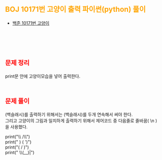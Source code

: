 # <span style="color:orange; font-size:17pt; font-weight:bold">BOJ 10171번 고양이 출력 파이썬(python)  풀이</span>

- [백준 10171번 고양이](https://www.acmicpc.net/problem/10171)
<br><br>

<br><br>

# <span style="color: red; font-size:15pt">문제 정리</span>
print문 안에 고양이모습을 넣어 출력한다.
<br><br>

# <span style="color: red; font-size:15pt">문제 풀이</span>
\(백슬래시)를 출력하기 위해서는 \(백슬래시)를 두개 연속해서 써야 한다. <br>
그리고 고양이의 그림과 일치하게 출력하기 위해서 제어코드 중 다음줄로 줄바꿈( \n )을 사용했다. <br>
<p>
print("\\    /\\") <br>
print(" )  ( ')") <br>
print("(  /  )") <br>
print(" \\(__)|") <br>
